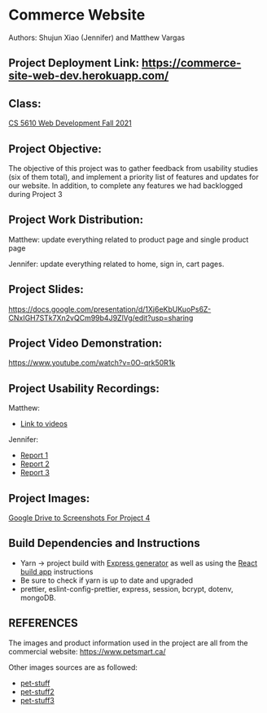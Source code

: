 # Commerce Website
Authors: Shujun Xiao (Jennifer) and Matthew Vargas

## Project Deployment Link: https://commerce-site-web-dev.herokuapp.com/

## Class: 

[CS 5610 Web Development Fall 2021](https://johnguerra.co/classes/webDevelopment_fall_2021/_)

## Project Objective: 

The objective of this project was to gather feedback from usability studies (six of them total), and implement a priority list of features and updates for our website.  In addition, to complete any features we had backlogged during Project 3

## Project Work Distribution:

Matthew: update everything related to product page and single product page

Jennifer: update everything related to home, sign in, cart pages.

## Project Slides:

https://docs.google.com/presentation/d/1Xj6eKbUKuoPs6Z-CNxIGH7STk7Xn2vQCm99b4J9ZlVg/edit?usp=sharing

## Project Video Demonstration: 

https://www.youtube.com/watch?v=0O-qrk50R1k

## Project Usability Recordings:

Matthew:
* [Link to videos](https://www.youtube.com/watch?v=ETTWdiSrfuw)

Jennifer:
* [Report 1](https://www.youtube.com/watch?v=jpnkGqMyndA)
* [Report 2](https://www.youtube.com/watch?v=PQRZDAj3Uf4)
* [Report 3](https://www.youtube.com/watch?v=HG0n1FBx_Ig)

## Project Images:

[Google Drive to Screenshots For Project 4](https://drive.google.com/drive/folders/128VV1sdo1mm03VVG87LQP4B_sv7VmPF1?usp=sharing)

## Build Dependencies and Instructions

* Yarn -> project build with [Express generator](https://expressjs.com/en/starter/generator.html) as well as using the [React build app](https://reactjs.org/docs/create-a-new-react-app.html) instructions
* Be sure to check if yarn is up to date and upgraded
* prettier, eslint-config-prettier, express, session, bcrypt, dotenv, mongoDB.  

## REFERENCES

The images and product information used in the project are all from the commercial website: https://www.petsmart.ca/

Other images sources are as followed:
* [pet-stuff](ttps://image.baidu.com/search/detail?ct=503316480&z=&tn=baiduimagedetail&ipn=d&word=%E5%AE%A0%E7%89%A9%E7%94%A8%E5%93%81&step_word=&ie=utf-8&in=&cl=2&lm=-1&st=-1&hd=undefined&latest=undefined&copyright=undefined&cs=1337506148,3836280766&os=813629518,2583929594&simid=4181721010,674743188&pn=35&rn=1&di=83930&ln=1922&fr=&fmq=1638916223620_R&fm=index&ic=0&s=undefined&se=&sme=&tab=0&width=&height=&face=undefined&is=0,0&istype=2&ist=&jit=&bdtype=0&spn=0&pi=0&gsm=0&objurl=https%3A%2F%2Fgimg2.baidu.com%2Fimage_search%2Fsrc%3Dhttp%253A%252F%252Fwww.pet18.com%252FUploadFiles%252FFCK%252F2018-11%252F4%25287%2529.jpg%26refer%3Dhttp%253A%252F%252Fwww.pet18.com%26app%3D2002%26size%3Df9999%2C10000%26q%3Da80%26n%3D0%26g%3D0n%26fmt%3Djpeg%3Fsec%3D1641508225%26t%3D48590060915f3686d228f55e4eea6825&rpstart=0&rpnum=0&adpicid=0&nojc=undefined&ctd=1638917809622^3_1439X910%1)
* [pet-stuff2](http://bpic.588ku.com/back_pic/05/56/59/935b1df7ac940e9.jpg)
* [pet-stuff3](http://bpic.588ku.com/back_pic/05/61/34/495b486a717e682.jpg)